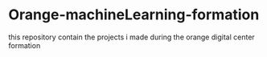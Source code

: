 # Orange-machineLearning-formation
this repository contain the projects i made during the orange digital center formation
